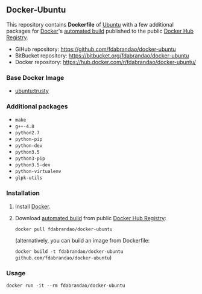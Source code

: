 ## Docker-Ubuntu

This repository contains **Dockerfile** of [Ubuntu](http://www.ubuntu.com/) with a few additional packages for [Docker](https://www.docker.com/)'s [automated build](https://hub.docker.com/r/fdabrandao/docker-ubuntu/) published to the public [Docker Hub Registry](https://hub.docker.com/).

* GiHub repository: <https://github.com/fdabrandao/docker-ubuntu>
* BitBucket repository: <https://bitbucket.org/fdabrandao/docker-ubuntu>
* Docker repository: <https://hub.docker.com/r/fdabrandao/docker-ubuntu/>


### Base Docker Image

* [ubuntu:trusty](https://registry.hub.docker.com/u/library/ubuntu/)


### Additional packages

* `make`
* `g++-4.8`
* `python2.7`
* `python-pip`
* `python-dev`
* `python3.5`
* `python3-pip`
* `python3.5-dev`
* `python-virtualenv`
* `glpk-utils`

### Installation

1. Install [Docker](https://www.docker.com/).

2. Download [automated build](https://hub.docker.com/r/fdabrandao/docker-ubuntu/) from public [Docker Hub Registry](https://hub.docker.com/):

   `docker pull fdabrandao/docker-ubuntu`

   (alternatively, you can build an image from Dockerfile:

   `docker build -t fdabrandao/docker-ubuntu github.com/fdabrandao/docker-ubuntu`)


### Usage

    docker run -it --rm fdabrandao/docker-ubuntu
